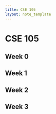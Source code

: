 ```yaml
---
title: CSE 105
layout: note_template
---
```


# CSE 105

## Week 0

## Week 1

## Week 2

## Week 3
